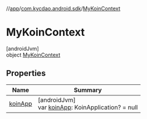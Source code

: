 //[app](../../../index.md)/[com.kycdao.android.sdk](../index.md)/[MyKoinContext](index.md)

# MyKoinContext

[androidJvm]\
object [MyKoinContext](index.md)

## Properties

| Name | Summary |
|---|---|
| [koinApp](koin-app.md) | [androidJvm]<br>var [koinApp](koin-app.md): KoinApplication? = null |
